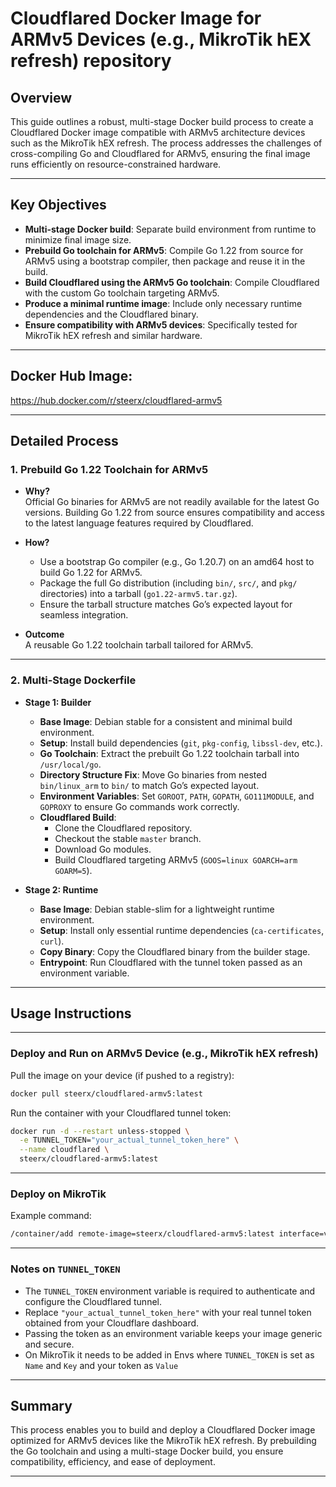 # Cloudflared Docker Image for ARMv5 Devices (e.g., MikroTik hEX refresh) repository

## Overview

This guide outlines a robust, multi-stage Docker build process to create a Cloudflared Docker image compatible with ARMv5 architecture devices such as the MikroTik hEX refresh. The process addresses the challenges of cross-compiling Go and Cloudflared for ARMv5, ensuring the final image runs efficiently on resource-constrained hardware.

---

## Key Objectives

- **Multi-stage Docker build**: Separate build environment from runtime to minimize final image size.
- **Prebuild Go toolchain for ARMv5**: Compile Go 1.22 from source for ARMv5 using a bootstrap compiler, then package and reuse it in the build.
- **Build Cloudflared using the ARMv5 Go toolchain**: Compile Cloudflared with the custom Go toolchain targeting ARMv5.
- **Produce a minimal runtime image**: Include only necessary runtime dependencies and the Cloudflared binary.
- **Ensure compatibility with ARMv5 devices**: Specifically tested for MikroTik hEX refresh and similar hardware.

---

## Docker Hub Image:
  https://hub.docker.com/r/steerx/cloudflared-armv5

---

## Detailed Process

### 1. Prebuild Go 1.22 Toolchain for ARMv5

- **Why?**  
  Official Go binaries for ARMv5 are not readily available for the latest Go versions. Building Go 1.22 from source ensures compatibility and access to the latest language features required by Cloudflared.

- **How?**  
  - Use a bootstrap Go compiler (e.g., Go 1.20.7) on an amd64 host to build Go 1.22 for ARMv5.
  - Package the full Go distribution (including `bin/`, `src/`, and `pkg/` directories) into a tarball (`go1.22-armv5.tar.gz`).
  - Ensure the tarball structure matches Go’s expected layout for seamless integration.

- **Outcome**  
  A reusable Go 1.22 toolchain tarball tailored for ARMv5.

---

### 2. Multi-Stage Dockerfile

- **Stage 1: Builder**

  - **Base Image**: Debian stable for a consistent and minimal build environment.
  - **Setup**: Install build dependencies (`git`, `pkg-config`, `libssl-dev`, etc.).
  - **Go Toolchain**: Extract the prebuilt Go 1.22 toolchain tarball into `/usr/local/go`.
  - **Directory Structure Fix**: Move Go binaries from nested `bin/linux_arm` to `bin/` to match Go’s expected layout.
  - **Environment Variables**: Set `GOROOT`, `PATH`, `GOPATH`, `GO111MODULE`, and `GOPROXY` to ensure Go commands work correctly.
  - **Cloudflared Build**:
    - Clone the Cloudflared repository.
    - Checkout the stable `master` branch.
    - Download Go modules.
    - Build Cloudflared targeting ARMv5 (`GOOS=linux GOARCH=arm GOARM=5`).

- **Stage 2: Runtime**

  - **Base Image**: Debian stable-slim for a lightweight runtime environment.
  - **Setup**: Install only essential runtime dependencies (`ca-certificates`, `curl`).
  - **Copy Binary**: Copy the Cloudflared binary from the builder stage.
  - **Entrypoint**: Run Cloudflared with the tunnel token passed as an environment variable.

---

## Usage Instructions

---

### Deploy and Run on ARMv5 Device (e.g., MikroTik hEX refresh)

Pull the image on your device (if pushed to a registry):

```bash
docker pull steerx/cloudflared-armv5:latest
```

Run the container with your Cloudflared tunnel token:

```bash
docker run -d --restart unless-stopped \
  -e TUNNEL_TOKEN="your_actual_tunnel_token_here" \
  --name cloudflared \
  steerx/cloudflared-armv5:latest
```

---

### Deploy on MikroTik

Example command:
```bash
/container/add remote-image=steerx/cloudflared-armv5:latest interface=veth1 root-dir=disk1/images/cloudflared-armv5 envlist=TUNNEL_TOKEN name=cloudflared-armv5
```
---

### Notes on `TUNNEL_TOKEN`

- The `TUNNEL_TOKEN` environment variable is required to authenticate and configure the Cloudflared tunnel.
- Replace `"your_actual_tunnel_token_here"` with your real tunnel token obtained from your Cloudflare dashboard.
- Passing the token as an environment variable keeps your image generic and secure.
- On MikroTik it needs to be added in Envs where `TUNNEL_TOKEN` is set as `Name` and `Key` and your token as `Value`

---

## Summary

This process enables you to build and deploy a Cloudflared Docker image optimized for ARMv5 devices like the MikroTik hEX refresh. By prebuilding the Go toolchain and using a multi-stage Docker build, you ensure compatibility, efficiency, and ease of deployment.

---
